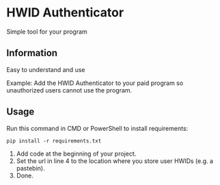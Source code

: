 # HWID Authenticator 
Simple tool for your program

## Information
Easy to understand and use

Example: Add the HWID Authenticator to your paid program so unauthorized users cannot use the program.

## Usage
Run this command in CMD or PowerShell to install requirements:
```
pip install -r requirements.txt
```
1. Add code at the beginning of your project.
2. Set the url in line 4 to the location where you store user HWIDs (e.g. a pastebin).
3. Done.
